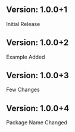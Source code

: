 ## Version: 1.0.0+1
Initial Release

## Version: 1.0.0+2
Example Added

## Version: 1.0.0+3
Few Changes

## Version: 1.0.0+4
Package Name Changed